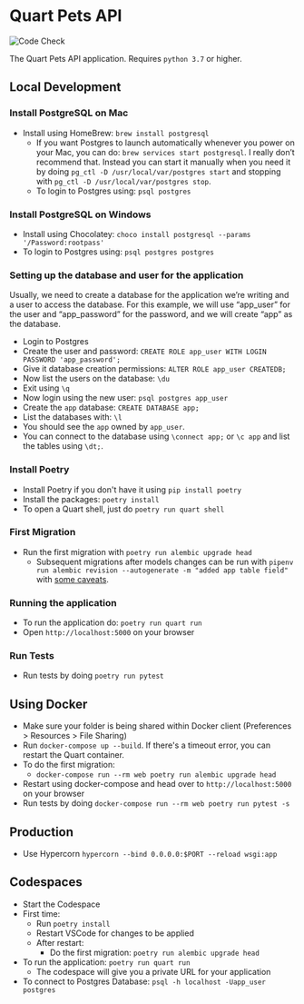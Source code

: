 # Quart Pets API

![Code Check](https://github.com/esfoobar/qapi/workflows/Code%20Checks/badge.svg)

The Quart Pets API application. Requires `python 3.7` or higher.

## Local Development

### Install PostgreSQL on Mac

- Install using HomeBrew: `brew install postgresql`
  - If you want Postgres to launch automatically whenever you power on your Mac, you can do: `brew services start postgresql`. I really don’t recommend that. Instead you can start it manually when you need it by doing `pg_ctl -D /usr/local/var/postgres start` and stopping with `pg_ctl -D /usr/local/var/postgres stop`.
  - To login to Postgres using: `psql postgres`

### Install PostgreSQL on Windows

- Install using Chocolatey: `choco install postgresql --params '/Password:rootpass'`
- To login to Postgres using: `psql postgres postgres`

### Setting up the database and user for the application

Usually, we need to create a database for the application we’re writing and a user to access the database. For this example, we will use “app_user” for the user and “app_password” for the password, and we will create “app” as the database.

- Login to Postgres
- Create the user and password: `CREATE ROLE app_user WITH LOGIN PASSWORD 'app_password';`
- Give it database creation permissions: `ALTER ROLE app_user CREATEDB;`
- Now list the users on the database: `\du`
- Exit using `\q`
- Now login using the new user: `psql postgres app_user`
- Create the `app` database: `CREATE DATABASE app;`
- List the databases with: `\l`
- You should see the `app` owned by `app_user`.
- You can connect to the database using `\connect app;` or `\c app` and list the tables using `\dt;`.

### Install Poetry

- Install Poetry if you don't have it using `pip install poetry`
- Install the packages: `poetry install`
- To open a Quart shell, just do `poetry run quart shell`

### First Migration

- Run the first migration with `poetry run alembic upgrade head`
  - Subsequent migrations after models changes can be run with `pipenv run alembic revision --autogenerate -m "added app table field"` with [some caveats](https://alembic.sqlalchemy.org/en/latest/autogenerate.html#what-does-autogenerate-detect-and-what-does-it-not-detect).

### Running the application

- To run the application do: `poetry run quart run`
- Open `http://localhost:5000` on your browser

### Run Tests

- Run tests by doing `poetry run pytest`

## Using Docker

- Make sure your folder is being shared within Docker client (Preferences > Resources > File Sharing)
- Run `docker-compose up --build`. If there's a timeout error, you can restart the Quart container.
- To do the first migration:
  - `docker-compose run --rm web poetry run alembic upgrade head`
- Restart using docker-compose and head over to `http://localhost:5000` on your browser
- Run tests by doing `docker-compose run --rm web poetry run pytest -s`

## Production

- Use Hypercorn `hypercorn --bind 0.0.0.0:$PORT --reload wsgi:app`

## Codespaces

- Start the Codespace
- First time:
  - Run `poetry install`
  - Restart VSCode for changes to be applied
  - After restart:
    - Do the first migration: `poetry run alembic upgrade head`
- To run the application: `poetry run quart run`
  - The codespace will give you a private URL for your application
- To connect to Postgres Database: `psql -h localhost -Uapp_user postgres`
